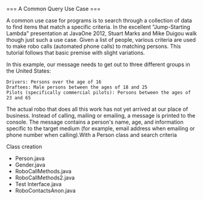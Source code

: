 === A Common Query Use Case ===

A common use case for programs is to search through a collection of data to find items that match a specific criteria. In the excellent "Jump-Starting Lambda" presentation at JavaOne 2012, Stuart Marks and Mike Duigou walk though just such a use case. Given a list of people, various criteria are used to make robo calls (automated phone calls) to matching persons. This tutorial follows that basic premise with slight variations.

In this example, our message needs to get out to three different groups in the United States:

    Drivers: Persons over the age of 16
    Draftees: Male persons between the ages of 18 and 25
    Pilots (specifically commercial pilots): Persons between the ages of 23 and 65

The actual robo that does all this work has not yet arrived at our place of business. Instead of calling, mailing or emailing, a message is printed to the console. The message contains a person's name, age, and information specific to the target medium (for example, email address when emailing or phone number when calling).With a Person class and search criteria

Class creation 

+ Person.java 
+ Gender.java
+ RoboCallMethods.java
+ RoboCallMethods2.java
+ Test Interface.java
+ RoboContactsAnon.java
